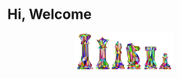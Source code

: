 <h1 align="center"> Hi, Welcome </h1>
<p align="right">
  <img width="200" src="chess-2952457.svg" alt="cool">
</p>
